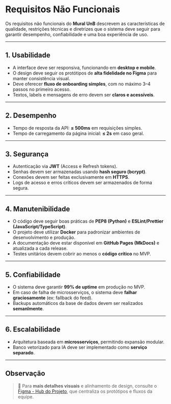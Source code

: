 # Requisitos Não Funcionais

Os requisitos não funcionais do **Mural UnB** descrevem as características de qualidade, restrições técnicas e diretrizes que o sistema deve seguir para garantir desempenho, confiabilidade e uma boa experiência de uso.

---

## 1. Usabilidade
- A interface deve ser responsiva, funcionando em **desktop e mobile**.
- O design deve seguir os protótipos de **alta fidelidade no Figma** para manter consistência visual.
- Deve oferecer **fluxo de onboarding simples**, com no máximo 3–4 passos no primeiro acesso.
- Textos, labels e mensagens de erro devem ser **claros e acessíveis**.

---

## 2. Desempenho
- Tempo de resposta da API: **≤ 500ms** em requisições simples.
- Tempo de carregamento da página inicial: **≤ 2s** em caso geral.

---

## 3. Segurança
- Autenticação via **JWT** (Access e Refresh tokens).
- Senhas devem ser armazenadas usando **hash seguro (bcrypt)**.
- Conexões devem ser feitas exclusivamente em **HTTPS**.
- Logs de acesso e erros críticos devem ser armazenados de forma segura.

---

## 4. Manutenibilidade
- O código deve seguir boas práticas de **PEP8 (Python)** e **ESLint/Prettier (JavaScript/TypeScript)**.
- O projeto deve utilizar **Docker** para padronizar ambientes de desenvolvimento e produção.
- A documentação deve estar disponível em **GitHub Pages (MkDocs)** e atualizada a cada release.
- Testes unitários devem cobrir ao menos o **código crítico** no MVP.

---

## 5. Confiabilidade
- O sistema deve garantir **99% de uptime** em produção no MVP.
- Em caso de falha de microsserviços, o sistema deve **falhar graciosamente** (ex: fallback do feed).
- Backups automáticos da base de dados devem ser realizados **semanlmente**.

---

## 6. Escalabilidade
- Arquitetura baseada em **microsserviços**, permitindo expansão modular.
- Banco vetorizado para IA deve ser implementado como **serviço separado**.

---

## Observação  

> 🔖 Para **mais detalhes visuais** e alinhamento de design, consulte o [Figma - Hub do Projeto](https://www.figma.com/board/S9uS0BvdNKOcX2gYhVtMDY/Mural-UnB-MDS?node-id=0-1&p=f&t=3mDHHLQPSOljbISN-0), que centraliza os protótipos e fluxos da equipe.